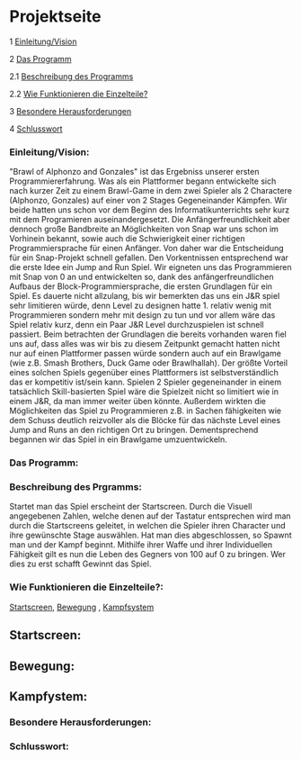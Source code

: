 # Projektseite

1 [Einleitung/Vision](#1)    

2 [Das Programm](#2)
     
2.1      [Beschreibung des Programms](#2.1)
     
2.2      [Wie Funktionieren die Einzelteile?](#2.2)
     
3 [Besondere Herausforderungen](#3)  

4 [Schlusswort](#4)  


### <a name="1"></a>Einleitung/Vision:
"Brawl of Alphonzo and Gonzales" ist das Ergebniss unserer ersten Programmiererfahrung.
Was als ein Plattformer begann entwickelte sich nach kurzer Zeit zu einem Brawl-Game in dem zwei Spieler als 2 Charactere (Alphonzo, Gonzales) auf einer von 2 Stages Gegeneinander Kämpfen.
Wir beide hatten uns schon vor dem Beginn des Informatikunterrichts sehr kurz mit dem Programieren auseinandergesetzt. Die Anfängerfreundlichkeit aber dennoch große Bandbreite an Möglichkeiten von Snap war uns schon im Vorhinein bekannt, sowie auch die Schwierigkeit einer richtigen Programmiersprache für einen Anfänger. 
Von daher war die Entscheidung für ein Snap-Projekt schnell gefallen.
Den Vorkentnissen entsprechend war die erste Idee ein Jump and Run Spiel.
Wir eigneten uns das Programmieren mit Snap von 0 an und entwickelten so, dank des anfängerfreundlichen Aufbaus der Block-Programmiersprache, die ersten Grundlagen für ein Spiel.
Es dauerte nicht allzulang, bis wir bemerkten das uns ein J&R spiel sehr limitieren würde, denn Level zu designen hatte 1. relativ wenig mit Programmieren sondern mehr mit design zu tun und vor allem wäre das Spiel relativ kurz, denn ein Paar J&R Level durchzuspielen ist schnell passiert.
Beim betrachten der Grundlagen die bereits vorhanden waren fiel uns auf, dass alles was wir bis zu diesem Zeitpunkt gemacht hatten nicht nur auf einen Plattformer passen würde sondern auch auf ein Brawlgame (wie z.B. Smash Brothers, Duck Game oder Brawlhallah).
Der größte Vorteil eines solchen Spiels gegenüber eines Plattformers ist selbstverständlich das er kompetitiv ist/sein kann. Spielen 2 Spieler gegeneinander in einem tatsächlich Skill-basierten Spiel wäre die Spielzeit nicht so limitiert wie in einem J&R, da man immer weiter üben könnte.
Außerdem wirkten die Möglichkeiten das Spiel zu Programmieren z.B. in Sachen fähigkeiten wie dem Schuss deutlich reizvoller als die Blöcke für das nächste Level eines Jump and Runs an den richtigen Ort zu bringen.
Dementsprechend begannen wir das Spiel in ein Brawlgame umzuentwickeln.

### <a name="2"></a>Das Programm:

### <a name="2.1"></a>Beschreibung des Prgramms: 
Startet man das Spiel erscheint der Startscreen.
Durch die Visuell angegebenen Zahlen, welche denen auf der Tastatur entsprechen wird man durch die Startscreens geleitet, in welchen die Spieler ihren Character und ihre gewünschte Stage auswählen.
Hat man dies abgeschlossen, so Spawnt man und der Kampf beginnt.
Mithilfe ihrer Waffe und ihrer Individuellen Fähigkeit gilt es nun die Leben des Gegners von 100 auf 0 zu bringen.
Wer dies zu erst schafft Gewinnt das Spiel.

### <a name="2.2"></a>Wie Funktionieren die Einzelteile?:
[Startscreen](#2.2.1), 
[Bewegung](#2.2.2) ,
[Kampfsystem](#2.2.3) 

## <a name="2.2.1"></a>Startscreen:


## <a name="2.2.2"></a>Bewegung:


## <a name="2.2.3"></a>Kampfystem:


### <a name="3"></a> Besondere Herausforderungen:

### <a name="4"></a>Schlusswort: 
